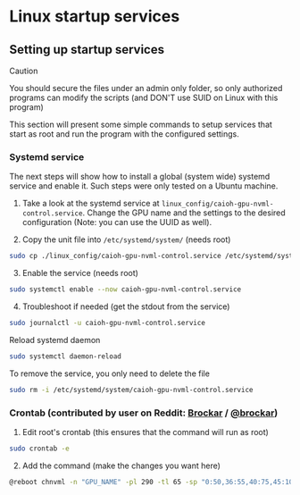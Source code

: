 # Linux startup services

## Setting up startup services

> [!CAUTION]
> You should secure the files under an admin only folder, so only authorized programs can modify the scripts (and DON'T use SUID on Linux with this program)

This section will present some simple commands to setup services that start as root and run the program with the configured settings.

### Systemd service

The next steps will show how to install a global (system wide) systemd service and enable it. Such steps were only tested on a Ubuntu machine.

1. Take a look at the systemd service at `linux_config/caioh-gpu-nvml-control.service`. Change the GPU name and the settings to the desired configuration (Note: you can use the UUID as well).

2. Copy the unit file into `/etc/systemd/system/` (needs root)

```bash
sudo cp ./linux_config/caioh-gpu-nvml-control.service /etc/systemd/system/
```

3. Enable the service (needs root)

```bash
sudo systemctl enable --now caioh-gpu-nvml-control.service
```

4. Troubleshoot if needed (get the stdout from the service)

```bash
sudo journalctl -u caioh-gpu-nvml-control.service
```

Reload systemd daemon

```bash
sudo systemctl daemon-reload
```

To remove the service, you only need to delete the file

```bash
sudo rm -i /etc/systemd/system/caioh-gpu-nvml-control.service
```

### Crontab (contributed by user on Reddit: [Brockar](https://www.reddit.com/r/wayland/comments/1arjtxj/comment/my4yfio/?utm_source=share&utm_medium=web3x&utm_name=web3xcss&utm_term=1&utm_content=share_button) / [@brockar](https://github.com/brockar))

1. Edit root's crontab (this ensures that the command will run as root)

```bash
sudo crontab -e
```

2. Add the command (make the changes you want here)

```bash
@reboot chnvml -n "GPU_NAME" -pl 290 -tl 65 -sp "0:50,36:55,40:75,45:100"
```
